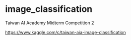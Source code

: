 # image_classification
Taiwan AI Academy Midterm Competition 2

https://www.kaggle.com/c/taiwan-aia-image-classification
